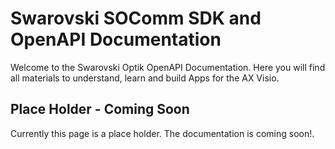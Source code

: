 # Swarovski SOComm SDK and OpenAPI Documentation

Welcome to the Swarovski Optik OpenAPI Documentation. Here you will find all
materials to understand, learn and build Apps for the AX Visio.

## Place Holder - Coming Soon

Currently this page is a place holder. The documentation is coming soon!.
